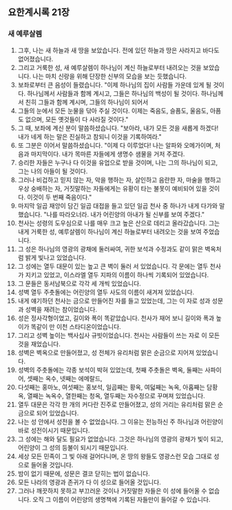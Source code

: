 ## 요한계시록 21장

### 새 예루살렘
1. 그후, 나는 새 하늘과 새 땅을 보았습니다. 전에 있던 하늘과 땅은 사라지고 바다도 없어졌습니다.
2. 그리고 거룩한 성, 새 예루살렘이 하나님이 계신 하늘로부터 내려오는 것을 보았습니다. 나는 마치 신랑을 위해 단장한 신부의 모습을 보는 듯했습니다.
3. 보좌로부터 큰 음성이 들렸습니다. "이제 하나님의 집이 사람들 가운데 있게 될 것이다. 하나님께서 사람들과 함께 계시고, 그들은 하나님의 백성이 될 것이다. 하나님께서 친히 그들과 함께 계시며,
그들의 하나님이 되어서
4. 그들의 눈에서 모든 눈물을 닦아 주실 것이다. 이제는 죽음도, 슬픔도, 울음도, 아픔도 없으며, 모든 옛것들이 다 사라질 것이다."
5. 그 때, 보좌에 계신 분이 말씀하셨습니다. "보아라, 내가 모든 것을 새롭게 하겠다! 내가 네게 하는 말은 진실하고 참되니 이것을 기록하여라."
6. 또 그분은 이어서 말씀하셨습니다. "이제 다 이루었다! 나는 알파와 오메가이며, 처음과 마지막이다. 내가 목마른 자들에게 생명수 샘물을 거저 주겠다.
7. 승리한 자들은 누구나 다 이것을 유업으로 받을 것이며, 나는 그의 하나님이 되고, 그는 나의 아들이 될 것이다.
8. 그러나 비겁하고 믿지 않는 자, 악을 행하는 자, 살인하고 음란한 자, 마술을 행하고 우상 숭배하는 자, 거짓말하는 자들에게는 유황이 타는 불못이 예비되어 있을 것이다. 이것이 두 번째 죽음이다."
9. 마지막 일곱 재앙이 담긴 일곱 대접을 들고 있던 일곱 천사 중 하나가 내게 다가와 말했습니다. "나를 따라오너라. 내가 어린양의 아내가 될 신부를 보여 주겠다."
10. 천사는 성령의 도우심으로 나를 매우 크고 높은 산으로 데리고 올라갔습니다. 그는 내게 거룩한 성, 예루살렘이 하나님이 계신 하늘로부터 내려오는 것을 보여 주었습니다.
11. 그 성은 하나님의 영광의 광채에 둘러싸여, 귀한 보석과 수정과도 같이 맑은 벽옥처럼 밝게 빛나고 있었습니다.
12. 그 성에는 열두 대문이 있는 높고 큰 벽이 둘러 서 있었습니다. 각 문에는 열두 천사가 지키고 있었고, 이스라엘 열두 지파의 이름이 하나씩 기록되어 있었습니다.
13. 그 문들은 동서남북으로 각각 세 개씩 있었습니다.
14. 성벽 열두 주춧돌에는 어린양의 열두 사도의 이름이 새겨져 있었습니다.
15. 내게 얘기하던 천사는 금으로 만들어진 자를 들고 있었는데, 그는 이 자로 성과 성문과 성벽을 재려는 참이었습니다.
16. 성은 정사각형이었고, 길이와 폭이 똑같았습니다. 천사가 재어 보니 길이와 폭과 높이가 똑같이 만 이천 스타디온이었습니다.
17. 그리고 성벽 높이는 백사십사 규빗이었습니다. 천사는 사람들이 쓰는 자로 이 모든 것을 재었습니다.
18. 성벽은 벽옥으로 만들어졌고, 성 전체가 유리처럼 맑은 순금으로 지어져 있었습니다.
19. 성벽의 주춧돌에는 각종 보석이 박혀 있었는데, 첫째 주춧돌은 벽옥, 둘째는 사파이어, 셋째는 옥수, 넷째는 에메랄드,
20. 다섯째는 홍마노, 여섯째는 홍보석, 일곱째는 황옥, 여덟째는 녹옥, 아홉째는 담황옥, 열째는 녹옥수, 열한째는 청옥, 열두째는 자수정으로 꾸며져 있었습니다.
21. 열두 대문은 각각 한 개의 커다란 진주로 만들어졌고, 성의 거리는 유리처럼 맑은 순금으로 되어 있었습니다.
22. 나는 성 안에서 성전을 볼 수 없었습니다. 그 이유는 전능하신 주 하나님과 어린양이 바로 성전이시기 때문입니다.
23. 그 성에는 해와 달도 필요가 없었습니다. 그것은 하나님의 영광의 광채가 빛이 되고, 어린양이 그 성의 등불이 되시기 때문입니다.
24. 세상 모든 민족이 그 빛 아래 걸어다니며, 온 땅의 왕들도 영광스런 모습 그대로 성으로 들어올 것입니다.
25. 밤이 없기 때문에, 성문은 결코 닫히는 법이 없습니다.
26. 모든 나라의 영광과 존귀가 다 이 성으로 들어올 것입니다.
27. 그러나 깨끗하지 못하고 부끄러운 것이나 거짓말한 자들은 이 성에 들어올 수 없습니다. 오직 그 이름이 어린양의 생명책에 기록된 자들만이 들어갈 수 있습니다.